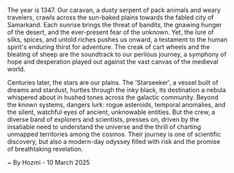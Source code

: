 
The year is 1347.  Our caravan, a dusty serpent of pack animals and weary travelers, crawls across the sun-baked plains towards the fabled city of Samarkand.  Each sunrise brings the threat of bandits, the gnawing hunger of the desert, and the ever-present fear of the unknown.  Yet, the lure of silks, spices, and untold riches pushes us onward, a testament to the human spirit's enduring thirst for adventure.  The creak of cart wheels and the bleating of sheep are the soundtrack to our perilous journey, a symphony of hope and desperation played out against the vast canvas of the medieval world.


Centuries later, the stars are our plains.  The 'Starseeker', a vessel built of dreams and stardust, hurtles through the inky black, its destination a nebula whispered about in hushed tones across the galactic community.  Beyond the known systems, dangers lurk: rogue asteroids, temporal anomalies, and the silent, watchful eyes of ancient, unknowable entities. But the crew, a diverse band of explorers and scientists, presses on, driven by the insatiable need to understand the universe and the thrill of charting unmapped territories among the cosmos. Their journey is one of scientific discovery, but also a modern-day odyssey filled with risk and the promise of breathtaking revelation.

~ By Hozmi - 10 March 2025
